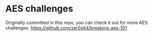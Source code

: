 # AES challenges

Originally committed in this repo, you can check it out for more AES challenges:
https://github.com/zer0x64/breaking-aes-101
